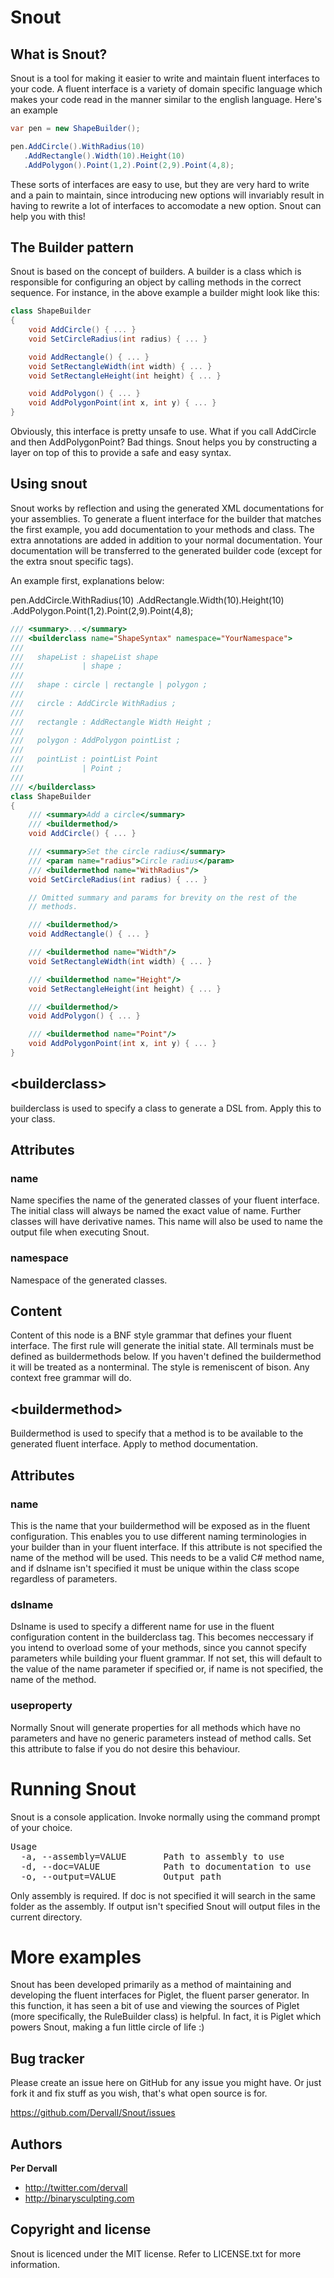 Snout
=====

What is Snout?
--------------

Snout is a tool for making it easier to write and maintain fluent interfaces to your code. A fluent interface is a variety of domain specific
language which makes your code read in the manner similar to the english language. Here's an example

```csharp
var pen = new ShapeBuilder();

pen.AddCircle().WithRadius(10)
   .AddRectangle().Width(10).Height(10)
   .AddPolygon().Point(1,2).Point(2,9).Point(4,8);

```

These sorts of interfaces are easy to use, but they are very hard to write and a pain to maintain, since introducing new options will invariably result
in having to rewrite a lot of interfaces to accomodate a new option. Snout can help you with this!

The Builder pattern
-------------------

Snout is based on the concept of builders. A builder is a class which is responsible for configuring an object by calling methods in the correct sequence.
For instance, in the above example a builder might look like this:

```csharp
class ShapeBuilder
{
	void AddCircle() { ... }
	void SetCircleRadius(int radius) { ... }

	void AddRectangle() { ... }
	void SetRectangleWidth(int width) { ... }
	void SetRectangleHeight(int height) { ... }

	void AddPolygon() { ... }
	void AddPolygonPoint(int x, int y) { ... }
}
```

Obviously, this interface is pretty unsafe to use. What if you call AddCircle and then AddPolygonPoint? Bad things. Snout helps you by constructing a layer on
top of this to provide a safe and easy syntax.

Using snout
-----------

Snout works by reflection and using the generated XML documentations for your assemblies. To generate a fluent interface for the builder that matches the first
example, you add documentation to your methods and class. The extra annotations are added in addition to your normal documentation. Your documentation will be
transferred to the generated builder code (except for the extra snout specific tags).

An example first, explanations below:

pen.AddCircle.WithRadius(10)
   .AddRectangle.Width(10).Height(10)
   .AddPolygon.Point(1,2).Point(2,9).Point(4,8);

```csharp
/// <summary>...</summary>
/// <builderclass name="ShapeSyntax" namespace="YourNamespace">
///
///   shapeList : shapeList shape
///             | shape ;
///   
///   shape : circle | rectangle | polygon ;
///   
///   circle : AddCircle WithRadius ;
///   
///   rectangle : AddRectangle Width Height ;
///   
///   polygon : AddPolygon pointList ;
///   
///   pointList : pointList Point 
///             | Point ;
///
/// </builderclass>
class ShapeBuilder
{
	/// <summary>Add a circle</summary>
	/// <buildermethod/>
	void AddCircle() { ... }

    /// <summary>Set the circle radius</summary>
	/// <param name="radius">Circle radius</param>
	/// <buildermethod name="WithRadius"/>
	void SetCircleRadius(int radius) { ... }

	// Omitted summary and params for brevity on the rest of the 
	// methods.

	/// <buildermethod/>
	void AddRectangle() { ... }

	/// <buildermethod name="Width"/>
	void SetRectangleWidth(int width) { ... }

	/// <buildermethod name="Height"/>
	void SetRectangleHeight(int height) { ... }

	/// <buildermethod/>
	void AddPolygon() { ... }

	/// <buildermethod name="Point"/>
	void AddPolygonPoint(int x, int y) { ... }
}
```

&lt;builderclass&gt;
--------------------

builderclass is used to specify a class to generate a DSL from. Apply this to your class.

## Attributes 
### name
Name specifies the name of the generated classes of your fluent interface. The initial class will always be named the 
exact value of name. Further classes will have derivative names. This name will also be used to name the output file
when executing Snout.

### namespace
Namespace of the generated classes.

## Content

Content of this node is a BNF style grammar that defines your fluent interface. The first rule will generate the initial
state. All terminals must be defined as buildermethods below. If you haven't defined the buildermethod it will be treated
as a nonterminal. The style is remeniscent of bison. Any context free grammar will do.

&lt;buildermethod&gt;
---------------------

Buildermethod is used to specify that a method is to be available to the generated fluent interface. Apply to method
documentation.

## Attributes
### name
This is the name that your buildermethod will be exposed as in the fluent configuration. This enables you to use
different naming terminologies in your builder than in your fluent interface. If this attribute is not specified
the name of the method will be used. This needs to be a valid C# method name, and if dslname isn't specified
it must be unique within the class scope regardless of parameters.

### dslname
Dslname is used to specify a different name for use in the fluent configuration content in the builderclass 
tag. This becomes neccessary if you intend to overload some of your methods, since you cannot specify parameters
while building your fluent grammar. If not set, this will default to the value of the name parameter if specified
or, if name is not specified, the name of the method.

### useproperty
Normally Snout will generate properties for all methods which have no parameters and have no generic parameters instead
of method calls. Set this attribute to false if you do not desire this behaviour.

Running Snout
=============

Snout is a console application. Invoke normally using the command prompt of your choice.

<pre>
Usage
  -a, --assembly=VALUE       Path to assembly to use
  -d, --doc=VALUE            Path to documentation to use
  -o, --output=VALUE         Output path
</pre>

Only assembly is required. If doc is not specified it will search in the same folder as the assembly. If output isn't specified
Snout will output files in the current directory.

More examples
=============
Snout has been developed primarily as a method of maintaining and developing the fluent interfaces for Piglet, the fluent parser
generator. In this function, it has seen a bit of use and viewing the sources of Piglet (more specifically, the RuleBuilder class)
is helpful. In fact, it is Piglet which powers Snout, making a fun little circle of life :)

Bug tracker
-----------

Please create an issue here on GitHub for any issue you might have. Or just fork it and fix stuff as you wish, that's what open 
source is for.

https://github.com/Dervall/Snout/issues

Authors
-------

**Per Dervall**
+ http://twitter.com/dervall
+ http://binarysculpting.com

Copyright and license
---------------------

Snout is licenced under the MIT license. Refer to LICENSE.txt for more information.